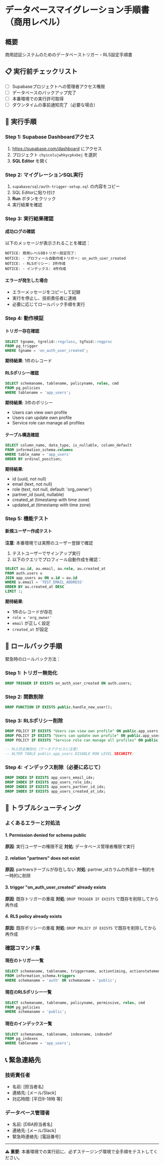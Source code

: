 # データベースマイグレーション手順書（商用レベル）

## 概要
商用認証システムのためのデータベーストリガー・RLS設定手順書

## 📋 実行前チェックリスト

- [ ] Supabaseプロジェクトへの管理者アクセス権限
- [ ] データベースのバックアップ完了
- [ ] 本番環境での実行許可取得
- [ ] ダウンタイムの事前通知完了（必要な場合）

## 🔧 実行手順

### Step 1: Supabase Dashboardアクセス
1. https://supabase.com/dashboard にアクセス
2. プロジェクト `chyicolujwhkycpkxbej` を選択
3. **SQL Editor** を開く

### Step 2: マイグレーションSQL実行
1. `supabase/sql/auth-trigger-setup.sql` の内容をコピー
2. SQL Editorに貼り付け
3. **Run** ボタンをクリック
4. 実行結果を確認

### Step 3: 実行結果確認

#### 成功ログの確認
以下のメッセージが表示されることを確認：
```
NOTICE: 商用レベルDBトリガー設定完了:
NOTICE: - プロフィール自動作成トリガー: on_auth_user_created
NOTICE: - RLSポリシー: 3件作成
NOTICE: - インデックス: 4件作成
```

#### エラーが発生した場合
- エラーメッセージをコピーして記録
- 実行を停止し、技術責任者に連絡
- 必要に応じてロールバック手順を実行

### Step 4: 動作検証

#### トリガー存在確認
```sql
SELECT tgname, tgrelid::regclass, tgfoid::regproc 
FROM pg_trigger 
WHERE tgname = 'on_auth_user_created';
```
**期待結果**: 1件のレコード

#### RLSポリシー確認
```sql
SELECT schemaname, tablename, policyname, roles, cmd 
FROM pg_policies 
WHERE tablename = 'app_users';
```
**期待結果**: 3件のポリシー
- Users can view own profile
- Users can update own profile  
- Service role can manage all profiles

#### テーブル構造確認
```sql
SELECT column_name, data_type, is_nullable, column_default
FROM information_schema.columns
WHERE table_name = 'app_users'
ORDER BY ordinal_position;
```
**期待結果**: 
- id (uuid, not null)
- email (text, not null)
- role (text, not null, default: 'org_owner')
- partner_id (uuid, nullable)
- created_at (timestamp with time zone)
- updated_at (timestamp with time zone)

### Step 5: 機能テスト

#### 新規ユーザー作成テスト
**注意**: 本番環境では実際のユーザー登録で確認

1. テストユーザーでサインアップ実行
2. 以下のクエリでプロフィール自動作成を確認：

```sql
SELECT au.id, au.email, au.role, au.created_at
FROM auth.users u
JOIN app_users au ON u.id = au.id
WHERE u.email = 'TEST_EMAIL_ADDRESS'
ORDER BY au.created_at DESC
LIMIT 1;
```

**期待結果**:
- 1件のレコードが存在
- `role = 'org_owner'`
- `email` が正しく設定
- `created_at` が設定

## 🔄 ロールバック手順

緊急時のロールバック方法：

### Step 1: トリガー無効化
```sql
DROP TRIGGER IF EXISTS on_auth_user_created ON auth.users;
```

### Step 2: 関数削除
```sql
DROP FUNCTION IF EXISTS public.handle_new_user();
```

### Step 3: RLSポリシー削除
```sql
DROP POLICY IF EXISTS "Users can view own profile" ON public.app_users;
DROP POLICY IF EXISTS "Users can update own profile" ON public.app_users;  
DROP POLICY IF EXISTS "Service role can manage all profiles" ON public.app_users;

-- RLS完全無効化（データアクセスに注意）
-- ALTER TABLE public.app_users DISABLE ROW LEVEL SECURITY;
```

### Step 4: インデックス削除（必要に応じて）
```sql
DROP INDEX IF EXISTS app_users_email_idx;
DROP INDEX IF EXISTS app_users_role_idx;
DROP INDEX IF EXISTS app_users_partner_id_idx;
DROP INDEX IF EXISTS app_users_created_at_idx;
```

## 🚨 トラブルシューティング

### よくあるエラーと対処法

#### 1. Permission denied for schema public
**原因**: 実行ユーザーの権限不足
**対処**: データベース管理者権限で実行

#### 2. relation "partners" does not exist
**原因**: partnersテーブルが存在しない
**対処**: partner_idカラムの外部キー制約を一時的に削除

#### 3. trigger "on_auth_user_created" already exists
**原因**: 既存トリガーの重複
**対処**: `DROP TRIGGER IF EXISTS` で既存を削除してから再作成

#### 4. RLS policy already exists
**原因**: 既存ポリシーの重複
**対処**: `DROP POLICY IF EXISTS` で既存を削除してから再作成

### 確認コマンド集

#### 現在のトリガー一覧
```sql
SELECT schemaname, tablename, triggername, actiontiming, actionstatement
FROM information_schema.triggers
WHERE schemaname = 'auth' OR schemaname = 'public';
```

#### 現在のRLSポリシー一覧  
```sql
SELECT schemaname, tablename, policyname, permissive, roles, cmd
FROM pg_policies
WHERE schemaname = 'public';
```

#### 現在のインデックス一覧
```sql
SELECT schemaname, tablename, indexname, indexdef
FROM pg_indexes
WHERE tablename = 'app_users';
```

## 📞 緊急連絡先

### 技術責任者
- 名前: [担当者名]
- 連絡先: [メール/Slack]
- 対応時間: [平日9-18時 等]

### データベース管理者
- 名前: [DBA担当者名]
- 連絡先: [メール/Slack]
- 緊急時連絡先: [電話番号]

---

**⚠️ 重要**: 本番環境での実行前に、必ずステージング環境で全手順をテストしてください。